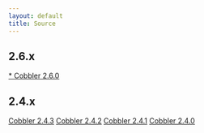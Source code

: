 ```yaml
---
layout: default
title: Source
---
```


## 2.6.x

<a href="https://github.com/cobbler/cobbler/releases/tag/v2.6.0">* Cobbler 2.6.0</a>

## 2.4.x

<a href="https://github.com/cobbler/cobbler/releases/tag/v2.4.3">Cobbler 2.4.3</a>
<a href="https://github.com/cobbler/cobbler/releases/tag/v2.4.2">Cobbler 2.4.2</a>
<a href="https://github.com/cobbler/cobbler/releases/tag/v2.4.1">Cobbler 2.4.1</a>
<a href="https://github.com/cobbler/cobbler/releases/tag/v2.4.0">Cobbler 2.4.0</a>


